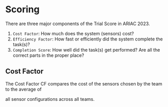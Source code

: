 # Scoring

There are three major components of the Trial Score in ARIAC 2023.
1. `Cost Factor`: How much does the system (sensors) cost?
2. `Efficiency Factor`: How fast or efficiently did the system complete the task(s)?
3. `Completion Score`: How well did the task(s) get performed? Are all the correct parts in the proper place?

## Cost Factor

The Cost Factor $\mathrm{CF}$ compares the cost of the sensors chosen by the team to the average of

all sensor configurations across all teams.
